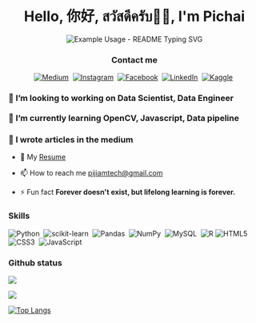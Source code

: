 <h1 align = "center">Hello, 你好, สวัสดีครับ👋🏻, I'm Pichai</h1>

<p align="center">
  <img src="https://readme-typing-svg.demolab.com/?lines=💯+Consistency;♾️+Always;🎯+Wins&font=Fira%20Code&center=true&width=380&height=50&duration=4000&pause=1000" alt="Example Usage - README Typing SVG">
</p>

<div align="center">
<h3 >Contact me</h3>

<a href="https://medium.com/@pijiamtech" target="blank">![Medium](https://img.shields.io/badge/Medium-12100E?style=for-the-badge&logo=medium&logoColor=white)</a>&nbsp;
<a href="https://instagram.com/pat_iluv" target="blank">![Instagram](https://img.shields.io/badge/Instagram-%23E4405F.svg?style=for-the-badge&logo=Instagram&logoColor=white)</a>&nbsp;
<a href="https://fb.com/pat.jiamwiwat" target="blank">![Facebook](https://img.shields.io/badge/Facebook-%231877F2.svg?style=for-the-badge&logo=Facebook&logoColor=white)</a>&nbsp;
<a href="https://linkedin.com/in/pichai-jiamwiwat-73725930a" target="blank">![LinkedIn](https://img.shields.io/badge/linkedin-%230077B5.svg?style=for-the-badge&logo=linkedin&logoColor=white)</a>&nbsp;
<a href="https://kaggle.com/techpat" target="blank">![Kaggle](https://img.shields.io/badge/Kaggle-035a7d?style=for-the-badge&logo=kaggle&logoColor=white)</a>&nbsp;

</div>

<h3>🔭 I’m looking to working on Data Scientist, Data Engineer<br><br>🌱 I’m currently learning OpenCV, Javascript, Data pipeline</h3><h3>📝 I wrote articles in the medium</h3>

- 📄 My [Resume](https://drive.google.com/file/d/1OpqQLHM9-lcuHKFSogTaSqnA7mlLm_UQ/view?usp=sharing)

- 📫 How to reach me [pijiamtech@gmail.com](pijiamtech@gmail.com)

- ⚡ Fun fact **Forever doesn't exist, but lifelong learning is forever.**

<h3 align="left">Skills</h3>

![Python](https://img.shields.io/badge/python-3670A0?style=for-the-badge&logo=python&logoColor=ffdd54)&nbsp;
![scikit-learn](https://img.shields.io/badge/scikit--learn-%23F7931E.svg?style=for-the-badge&logo=scikit-learn&logoColor=white)&nbsp;
![Pandas](https://img.shields.io/badge/pandas-%23150458.svg?style=for-the-badge&logo=pandas&logoColor=white)&nbsp;
![NumPy](https://img.shields.io/badge/numpy-%23013243.svg?style=for-the-badge&logo=numpy&logoColor=white)&nbsp;
![MySQL](https://img.shields.io/badge/mysql-4479A1.svg?style=for-the-badge&logo=mysql&logoColor=white)&nbsp;
![R](https://img.shields.io/badge/r-%23276DC3.svg?style=for-the-badge&logo=r&logoColor=white)
![HTML5](https://img.shields.io/badge/html5-%23E34F26.svg?style=for-the-badge&logo=html5&logoColor=white)&nbsp;
![CSS3](https://img.shields.io/badge/css3-%231572B6.svg?style=for-the-badge&logo=css3&logoColor=white)&nbsp;
![JavaScript](https://img.shields.io/badge/javascript-%23323330.svg?style=for-the-badge&logo=javascript&logoColor=%23F7DF1E)&nbsp;

### Github status

![](http://github-profile-summary-cards.vercel.app/api/cards/profile-details?username=pijiamtech&theme=aura_dark)

![](http://github-profile-summary-cards.vercel.app/api/cards/most-commit-language?username=pijiamtech&theme=aura_dark)

[![Top Langs](https://github-readme-stats.vercel.app/api/top-langs/?username=pijiamtech&layout=compact&theme=vision-friendly-dark)](https://github.com/pijiamtech/github-readme-stats)
